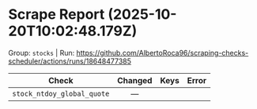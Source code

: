 # Scrape Report (2025-10-20T10:02:48.179Z)

Group: `stocks`  |  Run: https://github.com/AlbertoRoca96/scraping-checks-scheduler/actions/runs/18648477385

| Check | Changed | Keys | Error |
|---|:---:|:--|:--|
| `stock_ntdoy_global_quote` | — |  |  |

